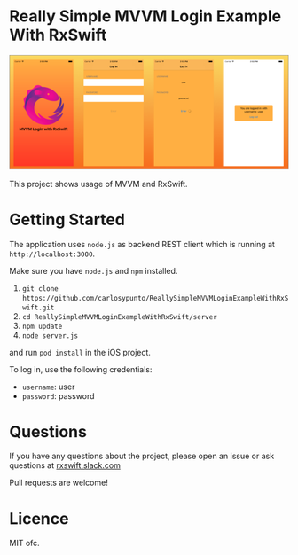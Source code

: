 # Really Simple MVVM Login Example With RxSwift

![](screenshots.png)


This project shows usage of MVVM and RxSwift.

# Getting Started
The application uses `node.js` as backend REST client which is running at `http://localhost:3000`.

Make sure you have `node.js` and `npm` installed.

1. `git clone https://github.com/carlosypunto/ReallySimpleMVVMLoginExampleWithRxSwift.git`
2. `cd ReallySimpleMVVMLoginExampleWithRxSwift/server`
3. `npm update`
4. `node server.js`

and run `pod install` in the iOS project.

To log in, use the following credentials:
* `username`: user
* `password`: password

# Questions
If you have any questions about the project, please open an issue or ask questions at [rxswift.slack.com](rxswift.slack.com)

Pull requests are welcome!

# Licence
MIT ofc.
